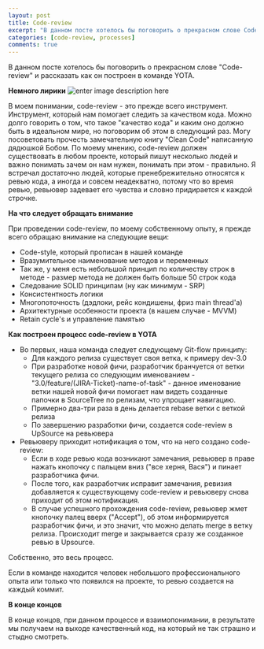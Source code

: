 ```yaml
---
layout: post
title: Code-review
excerpt: "В данном посте хотелось бы поговорить о прекрасном слове Code-review и рассказать как он построен в команде YOTA."
categories: [code-review, processes]
comments: true
---
```


В данном посте хотелось бы поговорить о прекрасном слове "Code-review" и рассказать как он построен в команде YOTA. 

<b>Немного лирики</b>
![enter image description here](https://habrastorage.org/files/8ee/4be/9c7/8ee4be9c7cd544d8a34890ba76cb1344.png)

В моем понимании, code-review - это прежде всего инструмент. Инструмент,  который нам помогает следить за качеством кода. Можно долго говорить о том, что такое "качество кода" и каким оно должно быть в идеальном мире,  но поговорим об этом в следующий раз. Могу посоветовать прочесть замечательную книгу "Clean Code" написанную дядюшкой Бобом. По моему мнению, code-review должен существовать в любом проекте, который пишут несколько людей и важно понимать зачем он нам нужен, понимать при этом - правильно. Я встречал достаточно людей, которые пренебрежительно относятся к ревью кода, а иногда и совсем неадекватно, потому что во время ревью, ревьювер задевает его чувства и словно придирается к каждой строчке.

<b>На что следует обращать внимание</b>

При проведении code-review,  по моему собственному опыту, я прежде всего обращаю внимание на следующие вещи:

- Code-style, который прописан в нашей команде 
- Вразумительное наименование методов и переменных
- Так же, у меня есть небольшой принцип по количеству строк в методе - размер метода не должен быть больше 50 строк кода
- Следование SOLID принципам (ну как минимум - SRP)
- Консистентность логики
- Многопоточность (дэдлоки, рейс кондишены, фриз main thread'а)
- Архитектурные особенности проекта (в нашем случае - MVVM)
- Retain cycle's и управление памятью

<b>Как построен процесс code-review в YOTA</b>

- Во первых, наша команда следует следующему Git-flow принципу:
  - Для каждого релиза существует своя ветка, к примеру dev-3.0
  - При разработке новой фичи, разработчик бранчуется от ветки текущего релиза со следующим  именованием - "3.0/feature/(JIRA-Ticket)-name-of-task" - данное именование ветки нашей новой фичи помогает нам видеть созданные папочки в SourceTree по релизам, что упрощает навигацию.
  - Примерно два-три раза в день делается rebase ветки с веткой релиза
  - По завершению разработки фичи,  создается code-review в UpSource на ревьювера
- Ревьюверу приходит нотификация о том, что на него создано code-review:
  - Если в ходе ревью кода возникают замечания, ревьювер в праве нажать кнопочку с пальцем вниз ("все херня, Вася") и пинает разработчика фичи. 
  - После того, как разработчик исправит замечания, ревизия добавляется к существующему  code-review и ревьюверу снова приходит об этом нотификация. 
  - В случае успешного прохождения code-review, ревьювер жмет кнопочку палец вверх ("Accept"),  об этом информируется разработчик фичи, и это значит, что можно делать merge в ветку релиза. Происходит merge и закрывается сразу же созданное ревью в Upsource.

Собственно, это весь процесс.

Если в команде находится человек небольшого профессионального опыта или только что появился на проекте, то ревью создается на каждый коммит.

<b>В конце концов</b>

В конце концов,  при данном процессе и взаимопонимании,  в результате мы получаем на выходе качественный код,  на который не так страшно и стыдно смотреть.